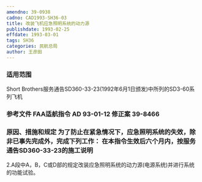 ```yaml
---
amendno: 39-0938  
cadno: CAD1993-SH36-03  
title: 改装飞机应急照明系统的动力源  
publishdate: 1993-02-25  
effdate: 1993-03-01  
tags: SH36  
categories: 民航总局  
author: 王彦田  
---
```

  
### 适用范围  
Short Brothers服务通告SD360-33-23(1992年6月1日颁发)中所列的SD3-60系列飞机  
  
<!--more-->  
### 参考文件    FAA适航指令 AD 93-01-12 修正案 39-8466  
  
### 原因、措施和规定 为了防止在紧急情况下，应急照明系统的失效，除非已事先完成外，完成下列工作：     在本指令生效后六个月内，按服务通告SD360-33-23的施工说明  
2.A段中A，B，C或D部的规定改装应急照明系统的动力源(电源系统)并进行系统的功能试验。  
